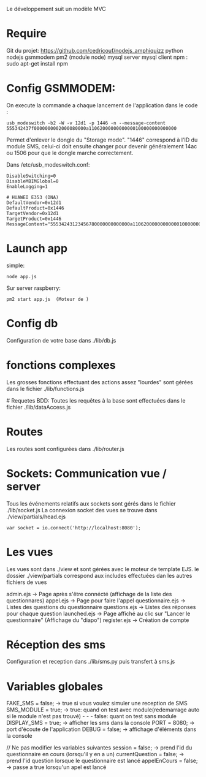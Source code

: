 
Le développement suit un modèle MVC

# Require
Git du projet: https://github.com/cedricouf/nodejs_amphiquizz
python
nodejs
gsmmodem
pm2 (module node)
mysql server
mysql client
npm : sudo apt-get install npm

# Config GSMMODEM:
On execute la commande a chaque lancement de l'application dans le code : 

	usb_modeswitch -b2 -W -v 12d1 -p 1446 -n --message-content 555342437f0000000002000080000a11062000000000000100000000000000
Permet d'enlever le dongle du "Storage mode". "1446" correspond à l'ID du module SMS, celui-ci doit ensuite changer pour devenir généralement 14ac ou 1506 pour que le dongle marche correctement.

Dans /etc/usb_modeswitch.conf:

	DisableSwitching=0
	DisableMBIMGlobal=0
	EnableLogging=1

	# HUAWEI E353 (DNA)
	DefaultVendor=0x12d1
	DefaultProduct=0x1446
	TargetVendor=0x12d1
	TargetProduct=0x1446
	MessageContent="55534243123456780000000000000a11062000000000000100000000000000"

# Launch app
simple: 
	
	node app.js
Sur server raspberry: 
	
	pm2 start app.js  (Moteur de )


# Config db
Configuration de votre base dans ./lib/db.js

# fonctions complexes
Les grosses fonctions effectuant des actions assez "lourdes" sont gérées dans le fichier ./lib/functions.js

# Requetes BDD:
Toutes les requêtes à la base sont effectuées dans le fichier ./lib/dataAccess.js

# Routes
Les routes sont configurées dans ./lib/router.js

# Sockets: Communication vue / server
Tous les événements relatifs aux sockets sont gérés dans le fichier ./lib/socket.js
La connexion socket des vues se trouve dans ./view/partials/head.ejs
	
	var socket = io.connect('http://localhost:8080');

# Les vues
Les vues sont dans ./view et sont gérées avec le moteur de template EJS. le dossier ./view/partials correspond aux includes effectuées dan les autres fichiers de vues

admin.ejs -> Page après s'être connécté (affichage de la liste des questionnares)
appel.ejs -> Page pour faire l'appel
questionnaire.ejs -> Listes des questions du questionnaire
questions.ejs -> Listes des réponses pour chaque question
launched.ejs -> Page affiché au clic sur "Lancer le questionnaire" (Affichage du "diapo")
register.ejs -> Création de compte

# Réception des sms
Configuration et reception dans ./lib/sms.py puis transfert à sms.js

# Variables globales
FAKE_SMS = false; 		  -> true si vous voulez simuler une reception de SMS
SMS_MODULE =  true; 	  	  -> true: quand on test avec module(redemarrage auto si le module n'est pas trouvé) - - - false: quant on test sans module
DISPLAY_SMS = true;       	  -> afficher les sms dans la console
PORT = 8080; 			  -> port d'écoute de l'application
DEBUG = false; 			  -> affichage d'éléments dans la console

// Ne pas modifier les variables suivantes
session = false;          -> prend l'id du questionnaire en cours (lorsqu'il y en a un)
currentQuestion = false;  -> prend l'id question lorsque le questionnaire est lancé
appelEnCours = false;	  -> passe a true lorsqu'un apel est lancé
